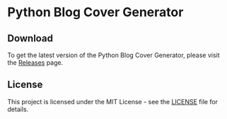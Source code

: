 # Python Blog Cover Generator

## Download

To get the latest version of the Python Blog Cover Generator, please visit the [Releases](https://github.com/AsherCarneiro/python-blog-cover-gen/releases) page.

## License

This project is licensed under the MIT License - see the [LICENSE](LICENSE) file for details.
